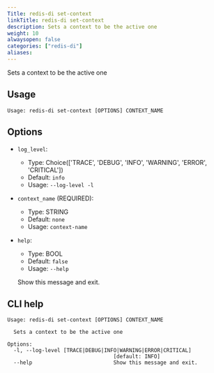 ```yaml
---
Title: redis-di set-context
linkTitle: redis-di set-context
description: Sets a context to be the active one
weight: 10
alwaysopen: false
categories: ["redis-di"]
aliases:
---
```


Sets a context to be the active one

## Usage

```
Usage: redis-di set-context [OPTIONS] CONTEXT_NAME
```

## Options

- `log_level`:

  - Type: Choice(['TRACE', 'DEBUG', 'INFO', 'WARNING', 'ERROR', 'CRITICAL'])
  - Default: `info`
  - Usage: `--log-level
-l`

- `context_name` (REQUIRED):

  - Type: STRING
  - Default: `none`
  - Usage: `context-name`

- `help`:

  - Type: BOOL
  - Default: `false`
  - Usage: `--help`

  Show this message and exit.

## CLI help

```
Usage: redis-di set-context [OPTIONS] CONTEXT_NAME

  Sets a context to be the active one

Options:
  -l, --log-level [TRACE|DEBUG|INFO|WARNING|ERROR|CRITICAL]
                                  [default: INFO]
  --help                          Show this message and exit.
```
